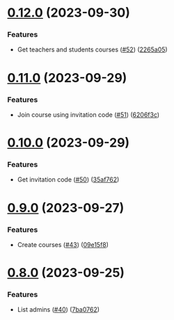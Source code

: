# [0.12.0](https://github.com/upb-code-labs/main-api/compare/v0.11.0...v0.12.0) (2023-09-30)


### Features

* Get teachers and students courses ([#52](https://github.com/upb-code-labs/main-api/issues/52)) ([2265a05](https://github.com/upb-code-labs/main-api/commit/2265a0550fc11c18e8eedd66bcc4d25ab07f5f50))



# [0.11.0](https://github.com/upb-code-labs/main-api/compare/v0.10.0...v0.11.0) (2023-09-29)


### Features

* Join course using invitation code ([#51](https://github.com/upb-code-labs/main-api/issues/51)) ([6206f3c](https://github.com/upb-code-labs/main-api/commit/6206f3c78b7a6ff9bb2f10c6704a01ad75358d3b))



# [0.10.0](https://github.com/upb-code-labs/main-api/compare/v0.9.0...v0.10.0) (2023-09-29)


### Features

* Get invitation code ([#50](https://github.com/upb-code-labs/main-api/issues/50)) ([35af762](https://github.com/upb-code-labs/main-api/commit/35af7627d6f51ac8a167b80db6ff25019e12a28c))



# [0.9.0](https://github.com/upb-code-labs/main-api/compare/v0.8.0...v0.9.0) (2023-09-27)


### Features

* Create courses ([#43](https://github.com/upb-code-labs/main-api/issues/43)) ([09e15f8](https://github.com/upb-code-labs/main-api/commit/09e15f8c9460404a04eb30aa5417ca252f477a97))



# [0.8.0](https://github.com/upb-code-labs/main-api/compare/v0.7.0...v0.8.0) (2023-09-25)


### Features

* List admins ([#40](https://github.com/upb-code-labs/main-api/issues/40)) ([7ba0762](https://github.com/upb-code-labs/main-api/commit/7ba076279c8074247aab37ad90eea9e35d935fc3))



